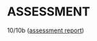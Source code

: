 ASSESSMENT 
==========

10/10b ([assessment report](https://github.com/ldrahnik/ial_project_2017_2018/issues/9))
